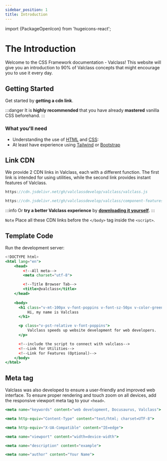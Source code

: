```yaml
---
sidebar_position: 1
title: Introduction
---
```


import {PackageOpenIcon} from 'hugeicons-react';

# The Introduction <PackageOpenIcon className='icon' />

Welcome to the CSS Framework documentation - Valclass! This website will give you an introduction to 90% of Valclass concepts that might encourage you to use it every day.

## Getting Started

Get started by **getting a cdn link**.

:::danger
It is **highly recommended** that you have already **mastered** vanilla CSS beforehand.
:::

### What you'll need

- Understanding the use of [HTML](https://www.w3schools.com/html/) and [CSS](https://www.w3schools.com/css/):
- At least have experience using 
[Tailwind](https://tailwindcss.com/) or 
[Bootstrap](https://getbootstrap.com/docs/5.0/getting-started/introduction/)

## Link CDN

We provide 2 CDN links in Valclass, each with a different function. The first link is intended for using utilities, while the second link provides instant features of Valclass.

```jsx title="Utilities"
https://cdn.jsdelivr.net/gh/valclassdevelop/valclass/valclass.js
```
```jsx title="Features"
https://cdn.jsdelivr.net/gh/valclassdevelop/valclass/component-features.js
```

:::info
Or **try a better Valclass experience** by **[downloading it yourself](/docs/download)**.
:::

`Note` Place all these CDN links before the `</body>` tag inside the `<script>`.

## Template Code

Run the development server:

```jsx title="HTML"
<!DOCTYPE html>
<html lang="en">
    <head>  
        <!--All meta--> 
        <meta charset="utf-8">

        <!--Title Browser Tab--> 
        <title>@valclass</title>
    </head>
                
    <body>
      <h1 class="v-mt-100px v-font-poppins v-font-sz-50px v-color-green">
          Hi, my name is Valclass 
      </h1>

      <p class="v-pst-relative v-font-poppins">
          Valclass speeds up website development for web developers.
      </p>

      <!--include the script to connect with valclass--> 
      <!--Link for Utilities-->
      <!--Link for Features (Optional)-->
    </body>
</html>
```

## Meta tag

Valclass was also developed to ensure a user-friendly and improved web interface. To ensure proper rendering and touch zoom on all devices, add the responsive viewport meta tag to your `<head>`.

```jsx title="SEO keywords"
<meta name="keywords" content="web development, Docusaurus, Valclass">
```
```jsx title="Character encoding"
<meta http-equiv="Content-Type" content="text/html; charset=UTF-8">        
```
```jsx title="Browser compatibility"
<meta http-equiv="X-UA-Compatible" content="IE=edge">                
```
```jsx title="Responsive design"
<meta name="viewport" content="width=device-width">
```
```jsx title="Page description"
<meta name="description" content="example">
```
```jsx title="Page author"
<meta name="author" content="Your Name">
```